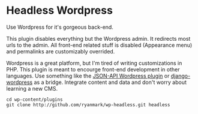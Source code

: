 Headless Wordpress
==================

Use Wordpress for it's gorgeous back-end.

This plugin disables everything but the Wordpress admin. It redirects most urls to the admin. All front-end related stuff is disabled (Appearance menu) and permalinks are customizably overrided. 

Wordpress is a great platform, but I'm tired of writing customizations in PHP. This plugin is meant to encourge front-end development in other languages. Use something like the [JSON-API Wordpress plugin](http://wordpress.org/extend/plugins/json-api/) or [django-wordpress](http://github.com/sunlightlabs/django-wordpress) as a bridge. Integrate content and data and don't worry about learning a new CMS.

    cd wp-content/plugins
    git clone http://github.com/ryanmark/wp-headless.git headless
